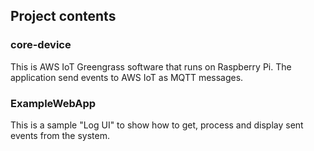 ## Project contents

### core-device

This is AWS IoT Greengrass software that runs on Raspberry Pi.
The application send events to AWS IoT as MQTT messages.

### ExampleWebApp

This is a sample "Log UI" to show how to get, process and display sent events from the system.
